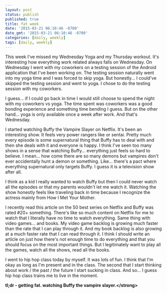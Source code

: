```yaml
---
layout: post
status: publish
published: true
title: fat week
date: '2015-03-21 06:10:46 -0700'
date_gmt: '2015-03-21 06:10:46 -0700'
categories: [daily, weekly]
tags: [daily, weekly]
---
```

<p>This week I've missed my Wednesday Yoga and my Thursday workout. It's interesting how everything work related always falls on Wednesday. On Wednesday I went with my coworkers on a testing session of the Android application that I've been working on. The testing session naturally went into my yoga time and I was forced to skip yoga. But honestly... I could've skipped the testing session and went to yoga. I chose to do the testing session with my coworkers.</p>
<p>I guess... if I could go back in time I would still choose to spend the night with my coworkers vs yoga. The time spent was coworkers was a good bonding experience and something time bending I guess. But on the other hand... yoga is only available once a week after work. And that's Wednesday.</p>
<p>I started watching Buffy the Vampire Slayer on Netflix. It's been an interesting show. It feels very power rangers like or sentai. Pretty much every episode is some supernatural thing that Buffy has to deal with and then she deals with it and everyone is happy. I think I've seen too many shows in a sense that watching Buffy... everything just feels so hard to believe. I mean... how come there are so many demons but vampires don't ever accidentally hunt a demon or something. Like... there's a pact where everything supernatural only targets Buffy. I guess it is a television show after all.</p>
<p>I think as a kid I really wanted to watch Buffy but then I could never watch all the episodes or that my parents wouldn't let me watch it. Watching the show honestly feels like traveling back in time because I recognize the actress mainly from How I Met Your Mother.</p>
<p>I recently read this article on the 50 best series on Netflix and Buffy was rated #20+ something. There's like so much content on Netflix for me to watch that I literally have no time to watch everything. Same thing with video games... and books. My video game backlog is growing much faster than the rate that I can play through it. And my book backlog is also growing at a much faster rate that I can read through it. I think I should write an article on just how there's not enough time to do everything and that you should focus on the most important things. But I legitimately want to play all the games, watch all the shows, read all the books.</p>
<p>I went to hip hop class today by myself. It was lots of fun. I think that I'm okay as long as I'm present and in the class. The second that I start thinking about work &#47; the past &#47; the future I start sucking in class. And so... I guess hip hop class trains me to live in the moment.</p>
<p><strong>tl;dr - getting fat. watching Buffy the vampire slayer.<&#47;strong></p>
